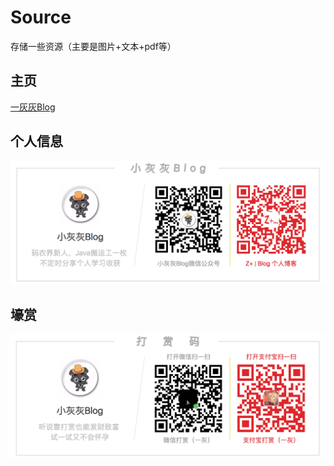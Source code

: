 # Source
存储一些资源（主要是图片+文本+pdf等）



## 主页

[一灰灰Blog](https://liuyueyi.github.io/hexblog/)

## 个人信息

![blogInfo](img/info/blogInfo.png)

## 壕赏

![payInfo](img/pay/pay.png)

